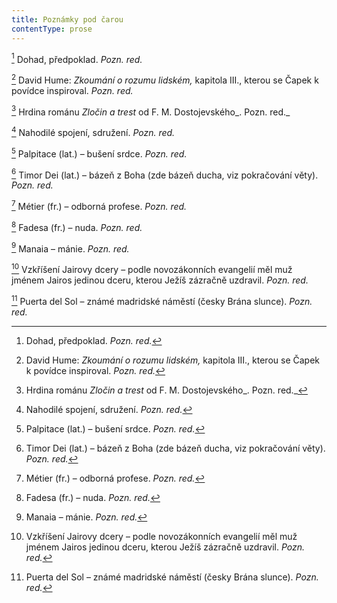 ```yaml
---
title: Poznámky pod čarou
contentType: prose
---
```


<section>

[^1] Dohad, předpoklad. _Pozn. red._

[^2] David Hume: _Zkoumání o rozumu lidském,_ kapitola III., kterou se Čapek k povídce inspiroval. _Pozn. red._

[^3] Hrdina románu _Zločin a trest_ od F. M. Dostojevského_. Pozn. red._

[^4] Nahodilé spojení, sdružení. _Pozn. red._

[^5] Palpitace (lat.) – bušení srdce. _Pozn. red._

[^6] Timor Dei (lat.) – bázeň z Boha (zde bázeň ducha, viz pokračování věty). _Pozn. red._

[^7] Métier (fr.) – odborná profese. _Pozn. red._

[^8] Fadesa (fr.) – nuda. _Pozn. red._

[^9] Manaia – mánie. _Pozn. red._

[^10] Vzkříšení Jairovy dcery – podle novozákonních evangelií měl muž jménem Jairos jedinou dceru, kterou Ježíš zázračně uzdravil. _Pozn. red._

[^11] Puerta del Sol – známé madridské náměstí (česky Brána slunce). _Pozn. red._

</section>

[^1]: Dohad, předpoklad. _Pozn. red._

[^2]: David Hume: _Zkoumání o rozumu lidském,_ kapitola III., kterou se Čapek k povídce inspiroval. _Pozn. red._

[^3]: Hrdina románu _Zločin a trest_ od F. M. Dostojevského_. Pozn. red._

[^4]: Nahodilé spojení, sdružení. _Pozn. red._

[^5]: Palpitace (lat.) – bušení srdce. _Pozn. red._

[^6]: Timor Dei (lat.) – bázeň z Boha (zde bázeň ducha, viz pokračování věty). _Pozn. red._

[^7]: Métier (fr.) – odborná profese. _Pozn. red._

[^8]: Fadesa (fr.) – nuda. _Pozn. red._

[^9]: Manaia – mánie. _Pozn. red._

[^10]: Vzkříšení Jairovy dcery – podle novozákonních evangelií měl muž jménem Jairos jedinou dceru, kterou Ježíš zázračně uzdravil. _Pozn. red._

[^11]: Puerta del Sol – známé madridské náměstí (česky Brána slunce). _Pozn. red._
